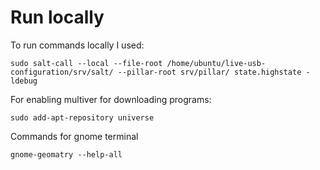# Run locally
To run commands locally I used:

    sudo salt-call --local --file-root /home/ubuntu/live-usb-configuration/srv/salt/ --pillar-root srv/pillar/ state.highstate -ldebug

For enabling multiver for downloading programs:

    sudo add-apt-repository universe

Commands for gnome terminal

	gnome-geomatry --help-all


